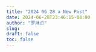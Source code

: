 ```yaml
---
title: "2024 06 28 a New Post"
date: 2024-06-28T23:46:15-04:00
author: "罗淋贞"
slug:
draft: false
toc: false
---
```

